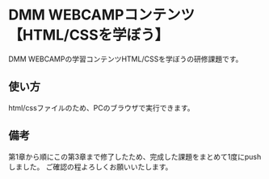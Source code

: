 # DMM WEBCAMPコンテンツ【HTML/CSSを学ぼう】
DMM WEBCAMPの学習コンテンツHTML/CSSを学ぼうの研修課題です。
## 使い方
html/cssファイルのため、PCのブラウザで実行できます。
## 備考
第1章から順にこの第3章まで修了したため、完成した課題をまとめて1度にpushしました。
ご確認の程よろしくお願いいたします。
